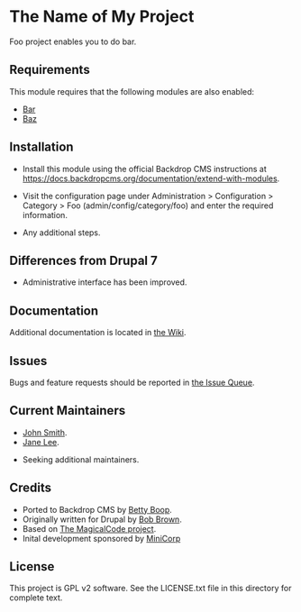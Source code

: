 The Name of My Project
======================

Foo project enables you to do bar. <!-- The first paragraph of this file should
be kept short as it will be used as the project summary on backdropcms.org. Aim
for about 240 characters (three lines at 80 characters each). Do not include a
table of contents. -->

<!-- All lines in this file should be no more than 80 characters long for
legibility, unless including a URL or example that requires the line not wrap.
(The above line starting with "Foo" is 79 characters for reference.)

Detail in READMEs should be limited to the minimum required for installation and
getting started. More detailed documentation should be moved to a GitHub wiki
page, for example, https://github.com/backdrop-contrib/setup/wiki/Documentation. -->

Requirements <!-- Do not include this section if there are no requirements. -->
------------

This module requires that the following modules are also enabled:

 * [Bar](https://github.com/backdrop-contrib/bar)
 * [Baz](https://github.com/backdrop-contrib/baz)

Installation <!-- This section is required. -->
------------

- Install this module using the official Backdrop CMS instructions at
  https://docs.backdropcms.org/documentation/extend-with-modules.

- Visit the configuration page under Administration > Configuration > Category >
  Foo (admin/config/category/foo) and enter the required information.

- Any additional steps.


Differences from Drupal 7 <!-- Do not include if there are no differences. -->
-------------------------

- Administrative interface has been improved.

Documentation <!-- Do not include if you have not created a wiki page. -->
-------------

Additional documentation is located in [the Wiki](https://github.com/backdrop-contrib/foo-project/wiki/Documentation).

Issues <!-- This section is required. -->
------

Bugs and feature requests should be reported in [the Issue Queue](https://github.com/backdrop-contrib/foo-project/issues).

Current Maintainers <!-- This section is required. -->
-------------------

- [John Smith](https://github.com/username).
- [Jane Lee](https://github.com/username).
<!-- You may also wish to add: -->
- Seeking additional maintainers.

Credits <!-- This section is required. -->
-------

- Ported to Backdrop CMS by [Betty Boop](https://github.com/username).
- Originally written for Drupal by [Bob Brown](https://github.com/username).
- Based on [The MagicalCode project](https://github.com/example).
- Inital development sponsored by [MiniCorp](https://minicorp.example.com)

License <!-- This section is required. -->
-------

This project is GPL v2 software.
See the LICENSE.txt file in this directory for complete text.

<!-- If your project includes other libraries that are licensed in a way that is
compatible with GPL v2, you can list that here too, for example: `Foo library is
licensed under the MIT license.` -->

